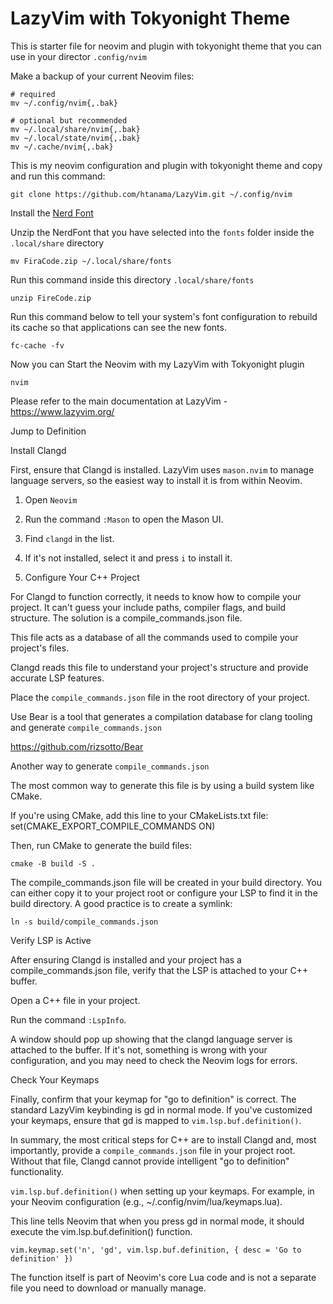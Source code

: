# LazyVim with Tokyonight Theme
This is starter file for neovim and plugin with tokyonight theme that you can use in your director `.config/nvim`

Make a backup of your current Neovim files:
```
# required
mv ~/.config/nvim{,.bak}

# optional but recommended
mv ~/.local/share/nvim{,.bak}
mv ~/.local/state/nvim{,.bak}
mv ~/.cache/nvim{,.bak}
```

This is my neovim configuration and plugin with tokyonight theme and copy and run this command:

```
git clone https://github.com/htanama/LazyVim.git ~/.config/nvim

```

Install the <a href="[https://www.example.com](https://www.nerdfonts.com/font-downloads)">Nerd Font</a>

Unzip the NerdFont that you have selected into the `fonts` folder inside the `.local/share` directory 

```
mv FiraCode.zip ~/.local/share/fonts
```

Run this command inside this directory `.local/share/fonts`
```
unzip FireCode.zip 
```

Run this command below to tell your system's font configuration to rebuild its cache so that applications can see the new fonts.
```
fc-cache -fv
```

Now you can Start the Neovim with my LazyVim with Tokyonight plugin

```
nvim
```

Please refer to the main documentation at LazyVim - https://www.lazyvim.org/

Jump to Definition 

Install Clangd

First, ensure that Clangd is installed. LazyVim uses `mason.nvim` to manage language servers, so the easiest way to install it is from within Neovim.

  1. Open `Neovim` 
  2. Run the command `:Mason` to open the Mason UI.

  3. Find `clangd` in the list.

  4. If it's not installed, select it and press `i` to install it.


2. Configure Your C++ Project

For Clangd to function correctly, it needs to know how to compile your project. It can't guess your include paths, compiler flags, and build structure. The solution is a compile_commands.json file.

   This file acts as a database of all the commands used to compile your project's files.

   Clangd reads this file to understand your project's structure and provide accurate LSP features.

   Place the `compile_commands.json` file in the root directory of your project.

Use Bear is a tool that generates a compilation database for clang tooling and generate `compile_commands.json`

https://github.com/rizsotto/Bear 

Another way to generate `compile_commands.json`

The most common way to generate this file is by using a build system like CMake.

   If you're using CMake, add this line to your CMakeLists.txt file:
   set(CMAKE_EXPORT_COMPILE_COMMANDS ON)

   Then, run CMake to generate the build files:
   
   `cmake -B build -S .`

  The compile_commands.json file will be created in your build directory. You can either copy it to your project root or configure your LSP to find it in the build directory. A    good practice is to create a symlink:
    
  `ln -s build/compile_commands.json`


Verify LSP is Active

After ensuring Clangd is installed and your project has a compile_commands.json file, verify that the LSP is attached to your C++ buffer.

   Open a C++ file in your project.

   Run the command `:LspInfo`.

   A window should pop up showing that the clangd language server is attached to the buffer. If it's not, something is wrong with your configuration, and you may need to check the Neovim logs for errors.


Check Your Keymaps

Finally, confirm that your keymap for "go to definition" is correct. The standard LazyVim keybinding is gd in normal mode. If you've customized your keymaps, ensure that gd is mapped to `vim.lsp.buf.definition()`.

In summary, the most critical steps for C++ are to install Clangd and, most importantly, provide a `compile_commands.json` file in your project root. Without that file, Clangd cannot provide intelligent "go to definition" functionality.

`vim.lsp.buf.definition()` when setting up your keymaps. For example, in your Neovim configuration (e.g., ~/.config/nvim/lua/keymaps.lua).


This line tells Neovim that when you press gd in normal mode, it should execute the vim.lsp.buf.definition() function.
```
vim.keymap.set('n', 'gd', vim.lsp.buf.definition, { desc = 'Go to definition' })
```

The function itself is part of Neovim's core Lua code and is not a separate file you need to download or manually manage.


